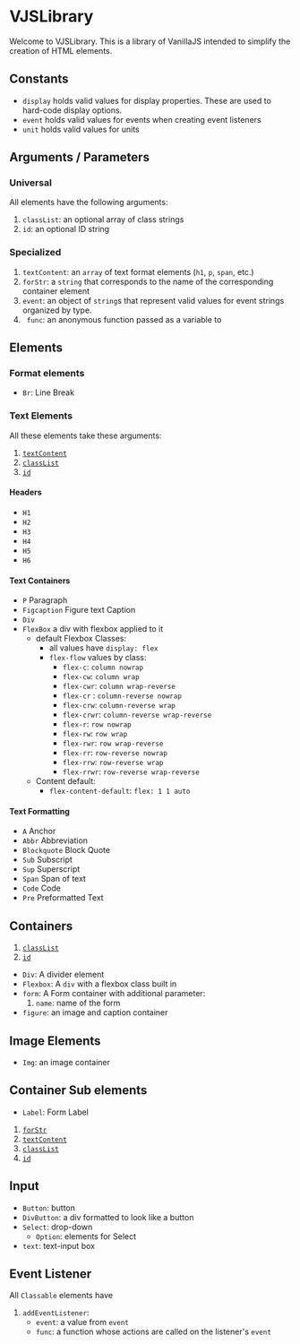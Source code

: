 # VJSLibrary

Welcome to VJSLibrary. This is a library of VanillaJS intended to simplify the creation of HTML elements.

## Constants

- `display` holds valid values for display properties. These are used to hard-code display options.
- `event` holds valid values for events when creating event listeners
- `unit` holds valid values for units

## Arguments / Parameters

### Universal

All elements have the following arguments:
1. `classList`: an optional array of class strings
1. `id`: an optional ID string

### Specialized
1. `textContent`: an `array` of text format elements (`h1`, `p`, `span`, etc.) 
1. `forStr`: a `string` that corresponds to the name of the corresponding container element
1. `event`: an object of `string`s that represent valid values for event strings organized by type.
1. ` func`: an anonymous function passed as a variable to 

## Elements

### Format elements
- `Br`: Line Break

### Text Elements

All these elements take these arguments:
1. [`textContent`](###-Specialized)
1. [`classList`](###-Universal)
1. [`id`](###-Universal)

#### Headers

- `H1` 
- `H2` 
- `H3` 
- `H4`
- `H5`
- `H6`

#### Text Containers

- `P` Paragraph
- `Figcaption` Figure text Caption
- `Div`
- `FlexBox` a div with flexbox applied to it
    - default Flexbox Classes:
        - all values have `display: flex`
        - `flex-flow` values by class:
            - `flex-c`: `column nowrap`
            - `flex-cw`: `column wrap`
            - `flex-cwr`: `column wrap-reverse`
            - `flex-cr` : `column-reverse nowrap`
            - `flex-crw`: `column-reverse wrap`
            - `flex-crwr`: `column-reverse wrap-reverse`
            - `flex-r`: `row nowrap`
            - `flex-rw`: `row wrap`
            - `flex-rwr`: `row wrap-reverse`
            - `flex-rr`: `row-reverse nowrap`
            - `flex-rrw`: `row-reverse wrap`
            - `flex-rrwr`: `row-reverse wrap-reverse`
    - Content default:
        - `flex-content-default`: `flex: 1 1 auto`

#### Text Formatting
    
- `A` Anchor
- `Abbr` Abbreviation
- `Blockquote` Block Quote
- `Sub` Subscript
- `Sup` Superscript
- `Span` Span of text
- `Code` Code
- `Pre` Preformatted Text

## Containers
1. [`classList`](###-Universal)
1. [`id`](###-Universal)

- `Div`: A divider element
- `Flexbox`: A `div` with a flexbox class built in
- `form`: A Form container with additional parameter:
    1. `name`: name of the form
- `figure`: an image and caption container 

## Image Elements
- `Img`: an image container

## Container Sub elements
- `Label`: Form Label
1. [`forStr`](###-Specialized)
1. [`textContent`](###-Specialized)
1. [`classList`](###-Universal)
1. [`id`](###-Universal)

## Input
- `Button`: button 
- `DivButton`: a div formatted to look like a button
- `Select`: drop-down 
    - `Option`: elements for Select
- `text`: text-input box

## Event Listener

All `Classable` elements have
1. `addEventListener`:
    - `event`: a value from `event`
    - `func`: a function whose actions are called on the listener's `event`